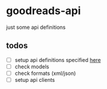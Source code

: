 # goodreads-api

just some api definitions

## todos

- [ ] setup api definitions specified [here](https://www.goodreads.com/api)
- [ ] check models
- [ ] check formats (xml/json)
- [ ] setup api clients
